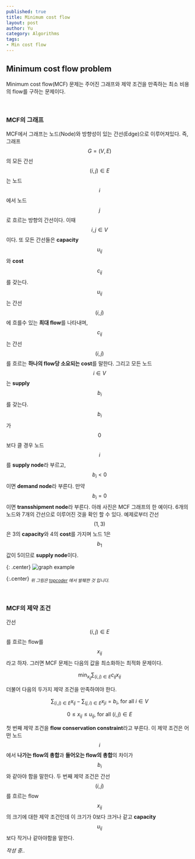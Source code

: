 ```yaml
---
published: true
title: Minimum cost flow
layout: post
author: Yu 
category: Algorithms
tags: 
- Min cost flow
---
```


## Minimum cost flow problem
Minimum cost flow(MCF) 문제는 주어진 그래프와 제약 조건을 만족하는 최소 비용의 flow를 구하는 문제이다.
<!-- more -->
<br>

### MCF의 그래프 
MCF에서 그래프는 노드(Node)와 방향성이 있는 간선(Edge)으로 이루어져있다. 즉, 그래프 $$G=(V,E)$$의 모든 간선 $$(i,j)\in E$$는 노드 $$i$$에서 노드$$j$$로 흐르는 방향의 간선이다. 이때 $$i,j \in V$$이다. 또 모든 간선들은 **capacity** $$u_{ij}$$와 **cost** $$c_{ij}$$를 갖는다. $$u_{ij}$$는 간선 $$(i,j)$$에 흐를수 있는 **최대 flow**를 나타내며, $$c_{ij}$$는 간선 $$(i,j)$$를 흐르는 **하나의 flow당 소요되는 cost**를 말한다. 그리고 모든 노드 $$i \in V$$는 **supply** $$b_{i}$$를 갖는다. $$b_{i}$$가 $$0$$보다 클 경우 노드 $$i$$를 **supply node**라 부르고, $$b_{i}<0$$이면 **demand node**라 부른다. 만약 $$b_{i}=0$$이면 **transshipment node**라 부른다. 아래 사진은 MCF 그래프의 한 예이다. 6개의 노드와 7개의 간선으로 이루어진 것을 확인 할 수 있다. 예제로부터 간선 $$(1,3)$$은 3의 **capacity**와 4의 **cost**를 가지며 노드 1은 $$b_{1}$$ 값이 5이므로 **supply node**이다. 

{: .center}
![graph example](http://community.topcoder.com/i/education/minimumCostFlow/Figure_1_1.png "graph example")

{:.center}
<sub>*위 그림은 [topcoder](https://www.topcoder.com/community/data-science/data-science-tutorials/minimum-cost-flow-part-one-key-concepts/) 에서 발췌한 것 입니다.*</sub>

<br>

### MCF의 제약 조건
간선 $$(i,j)\in E$$를 흐르는 flow를 $$x_{ij}$$라고 하자. 그러면 MCF 문제는 다음의 값을 최소화하는 최적화 문제이다.

$$ \min_{x_{ij}} \sum_{(i,j)\in E} c_{ij}x_{ij} $$  

더불어 다음의 두가지 제약 조건을 만족하여야 한다.

$$ \sum_{(i,j)\in E}x_{ij} - \sum_{(j,i)\in E}x_{ji} = b_{i} \text{, for all } i \in V $$

$$ 0 \leq x_{ij} \leq u_{ij} \text{, for all } (i,j)\in E $$

첫 번째 제약 조건을 **flow conservation constraint**라고 부른다. 이 제약 조건은 어떤 노드 $$i$$에서 **나가는 flow의 총합**과 **들어오는 flow의 총합**의 차이가 $$b_{i}$$와 같아야 함을 말한다. 두 번째 제약 조건은 간선 $$(i,j)$$를 흐르는 flow $$x_{ij}$$의 크기에 대한 제약 조건인데 이 크기가 0보다 크거나 같고 **capacity** $$u_{ij}$$보다 작거나 같아야함을 말한다.

*작성 중..*

